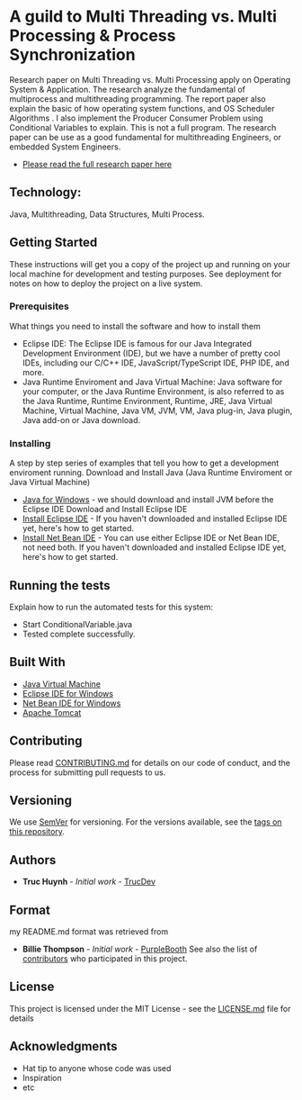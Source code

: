 
# A guild to Multi Threading vs. Multi Processing & Process Synchronization
Research paper on Multi Threading vs. Multi Processing apply on Operating System & Application. The research analyze the fundamental of multiprocess and multithreading programming. The report paper also explain the basic of how operating system functions, and OS Scheduler Algorithms . I also implement the Producer Consumer Problem using Conditional Variables to explain. This is not a full program. The research paper can be use as a good fundamental for multithreading Engineers, or embedded System Engineers.

- [Please read the full research paper here](https://github.com/jackyhuynh/Java-multithreadingResearch/blob/main/Research%20on%20Multithreads%20vs.%20Multiprocess.pdf)

## Technology:
Java, Multithreading, Data Structures, Multi Process.

## Getting Started
These instructions will get you a copy of the project up and running on your local machine for development and testing purposes. See deployment for notes on how to deploy the project on a live system.

### Prerequisites
What things you need to install the software and how to install them
- Eclipse IDE: The Eclipse IDE is famous for our Java Integrated Development Environment (IDE), but we have a number of pretty cool IDEs, including our C/C++ IDE, JavaScript/TypeScript IDE, PHP IDE, and more. 
- Java Runtime Enviroment and Java Virtual Machine: Java software for your computer, or the Java Runtime Environment, is also referred to as the Java Runtime, Runtime Environment, Runtime, JRE, Java Virtual Machine, Virtual Machine, Java VM, JVM, VM, Java plug-in, Java plugin, Java add-on or Java download.

### Installing

A step by step series of examples that tell you how to get a development enviroment running.
Download and Install Java (Java Runtime Enviroment or Java Virtual Machine)
* [Java for Windows](https://java.com/en/download/) - we should download and install JVM before the Eclipse IDE 
Download and Install Eclipse IDE
* [Install Eclipse IDE](https://www.eclipse.org/ide/) - If you haven't downloaded and installed Eclipse IDE yet, here's how to get started.
* [Install Net Bean IDE](https://netbeans.org/features/index.html) - You can use either Eclipse IDE or Net Bean IDE, not need both. If you haven't downloaded and installed Eclipse IDE yet, here's how to get started.

## Running the tests
Explain how to run the automated tests for this system:
- Start ConditionalVariable.java
- Tested complete successfully.

## Built With

* [Java Virtual Machine](https://java.com/en/download/)
* [Eclipse IDE for Windows](https://www.eclipse.org/ide/)
* [Net Bean IDE for Windows](https://netbeans.org/features/index.html)
* [Apache Tomcat](https://tomcat.apache.org/download-80.cgi) 

## Contributing

Please read [CONTRIBUTING.md](https://gist.github.com/PurpleBooth/b24679402957c63ec426) for details on our code of conduct, and the process for submitting pull requests to us.

## Versioning

We use [SemVer](http://semver.org/) for versioning. For the versions available, see the [tags on this repository](https://github.com/your/project/tags). 

## Authors

* **Truc Huynh** - *Initial work* - [TrucDev](https://github.com/jackyhuynh)


## Format
my README.md format was retrieved from
* **Billie Thompson** - *Initial work* - [PurpleBooth](https://github.com/PurpleBooth)
See also the list of [contributors](https://github.com/your/project/contributors) who participated in this project.

## License

This project is licensed under the MIT License - see the [LICENSE.md](LICENSE.md) file for details

## Acknowledgments

* Hat tip to anyone whose code was used
* Inspiration
* etc


